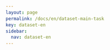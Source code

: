 ```yaml
---
layout: page
permalink: /docs/en/dataset-main-task
key: dataset-en
sidebar:
  nav: dataset-en
---
```



<head>
    <style>
        .container {
            display: flex;
            justify-content: space-between; Creates space around items
        }

        .image-with-caption {
            width: 100%;
            margin: auto;
        }

        .image-with-caption img {
            width: 100%;
            height: auto;
        }

        .image-with-caption figcaption {
            text-align: center;
            font-size: 1em;
        }
    </style>
</head>


## Data Statistics of Auslan-Daily


<figure class="image-with-caption">
    <img src="../assets/images/stat_slt.jpg">
    <figcaption>Key statistics of Auslan-Daily. Auslan-Daily Communication and Auslan-Daily News are two sub-datasets split from Auslan-Daily. OOV: out-of-vocabulary. Singleton: words that only occur once in the training dataset.</figcaption>
</figure>


<br>
<br>

In Auslan-Daily, there are in total 25,106 video clips encompassing 67 unique signers, with the vocabulary size of 13,945 words. As the number of persons ranges from 1 to 10 in a video clip, the distractions, such as gesture interference of multi-persons, are also involved in sign language translation, thus imposing challenges in this task. 


<br>
<br>


## Benchmark of Auslan-Daily on Sign Language Translation

<figure class="image-with-caption">
    <img src="../assets/images/SLT_benchmark.jpg">
    <figcaption>Translation results of Single-Person SLT and Multi-Person SLT models on Auslan-Daily.</figcaption>
</figure>


<br>
<br>


## Code


<ol style="margin-left: 50px;">
    <li>Effective Approaches to Attention-based Neural Machine Translation. <a href="https://github.com/neccam/slt">link</a> </li>
    <li>Sign Language Transformers: Sign Language Transformers: Joint End-to-end Sign Language Recognition and Translation. <a href="https://github.com/neccam/slt">link</a> </li>
    <li>TSPNet: Hierarchical Feature Learning via Temporal Semantic Pyramid for Sign Language Translation. <a href="https://github.com/verashira/TSPNet">link</a> </li>
    <li>A Simple Multi-Modality Transfer Learning Baseline for Sign Language Translation. <a href="https://github.com/FangyunWei/SLRT">link</a> </li>
</ol>

